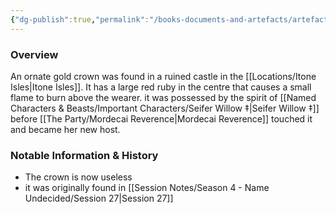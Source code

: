 ```yaml
---
{"dg-publish":true,"permalink":"/books-documents-and-artefacts/artefacts/the-crown-of-the-lost/","tags":["Artefact"],"updated":"2025-01-14T21:11:25.928+00:00"}
---
```



### Overview
An ornate gold crown was found in a ruined castle in the [[Locations/Itone Isles\|Itone Isles]]. It has a large red ruby in the centre that causes a small flame to burn above the wearer. it was possessed by the spirit of [[Named Characters & Beasts/Important Characters/Seifer Willow ‡\|Seifer Willow ‡]] before [[The Party/Mordecai Reverence\|Mordecai Reverence]] touched it and became her new host. 

### Notable Information & History 
- The crown is now useless 
- it was originally found in [[Session Notes/Season 4 - Name Undecided/Session 27\|Session 27]]